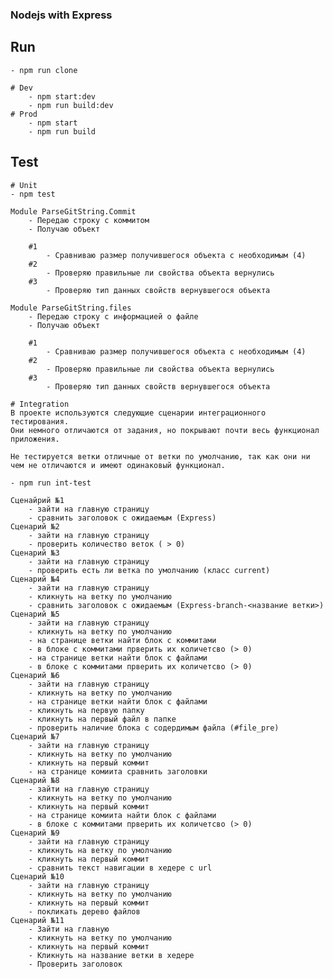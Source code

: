 ### Nodejs with Express
## Run
    - npm run clone

    # Dev
        - npm start:dev
        - npm run build:dev
    # Prod
        - npm start
        - npm run build

## Test
    # Unit
    - npm test

    Module ParseGitString.Commit
        - Передаю строку с коммитом
        - Получаю объект

        #1
            - Сравниваю размер получившегося объекта с необходимым (4)
        #2
            - Проверяю правильные ли свойства объекта вернулись
        #3
            - Проверяю тип данных свойств вернувшегося объекта

    Module ParseGitString.files
        - Передаю строку с информацией о файле
        - Получаю объект

        #1
            - Сравниваю размер получившегося объекта с необходимым (4)
        #2
            - Проверяю правильные ли свойства объекта вернулись
        #3
            - Проверяю тип данных свойств вернувшегося объекта

    # Integration
    В проекте используются следующие сценарии интеграционного тестирования.
    Они немного отличаются от задания, но покрывают почти весь функционал приложения.

    Не тестируется ветки отличные от ветки по умолчанию, так как они ни чем не отличаются и имеют одинаковый функционал.

    - npm run int-test

    Сценайрий №1
        - зайти на главную страницу
        - сравнить заголовок с ожидаемым (Express)
    Сценарий №2
        - зайти на главную страницу
        - проверить количество веток ( > 0)
    Сценарий №3
        - зайти на главную страницу
        - проверить есть ли ветка по умолчанию (класс current)
    Сценарий №4
        - зайти на главную страницу
        - кликнуть на ветку по умолчанию
        - сравнить заголовок с ожидаемым (Express-branch-<название ветки>)
    Сценарий №5
        - зайти на главную страницу
        - кликнуть на ветку по умолчанию
        - на странице ветки найти блок с коммитами
        - в блоке с коммитами прверить их количетсво (> 0)
        - на странице ветки найти блок с файлами
        - в блоке с коммитами прверить их количетсво (> 0)
    Сценарий №6
        - зайти на главную страницу
        - кликнуть на ветку по умолчанию
        - на странице ветки найти блок с файлами
        - кликнуть на первую папку
        - кликнуть на первый файл в папке
        - проверить наличие блока с содердимым файла (#file_pre)
    Сценарий №7
        - зайти на главную страницу
        - кликнуть на ветку по умолчанию
        - кликнуть на первый коммит
        - на странице комиита сравнить заголовки
    Сценарий №8
        - зайти на главную страницу
        - кликнуть на ветку по умолчанию
        - кликнуть на первый коммит
        - на странице комиита найти блок с файлами
        - в блоке с коммитами прверить их количетсво (> 0)
    Сценарий №9
        - зайти на главную страницу
        - кликнуть на ветку по умолчанию
        - кликнуть на первый коммит
        - сравнить текст навигации в хедере с url
    Сценарий №10
        - зайти на главную страницу
        - кликнуть на ветку по умолчанию
        - кликнуть на первый коммит
        - покликать дерево файлов
    Сценарий №11
        - Зайти на главную
        - кликнуть на ветку по умолчанию
        - кликнуть на первый коммит
        - Кликнуть на название ветки в хедере
        - Проверить заголовок
